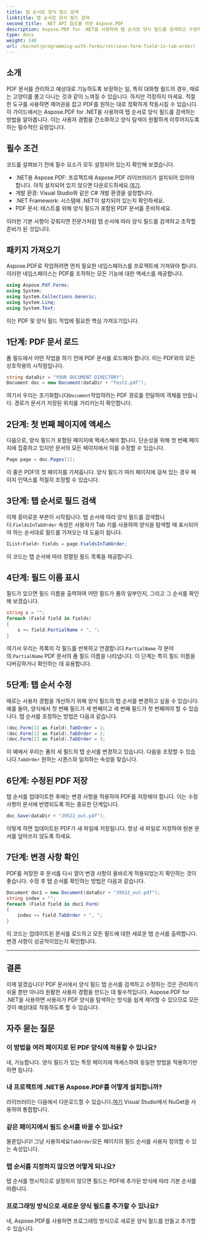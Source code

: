 ```yaml
---
title: 탭 순서로 양식 필드 검색
linktitle: 탭 순서로 양식 필드 검색
second_title: .NET API 참조를 위한 Aspose.PDF
description: Aspose.PDF for .NET을 사용하여 탭 순서로 양식 필드를 검색하고 수정하는 방법을 알아보세요. PDF 양식 탐색을 간소화하기 위한 코드 예제가 있는 단계별 가이드입니다.
type: docs
weight: 240
url: /ko/net/programming-with-forms/retrieve-form-field-in-tab-order/
---
```

## 소개

PDF 문서를 관리하고 예상대로 기능하도록 보장하는 일, 특히 대화형 필드의 경우, 때로는 고양이를 몰고 다니는 것과 같이 느껴질 수 있습니다. 하지만 걱정하지 마세요. 적절한 도구를 사용하면 제어권을 잡고 PDF를 원하는 대로 정확하게 작동시킬 수 있습니다. 이 가이드에서는 Aspose.PDF for .NET을 사용하여 탭 순서로 양식 필드를 검색하는 방법을 알아봅니다. 이는 사용자 경험을 간소화하고 양식 탐색이 원활하게 이루어지도록 하는 필수적인 요령입니다. 

## 필수 조건

코드를 살펴보기 전에 필수 요소가 모두 설정되어 있는지 확인해 보겠습니다.

- .NET용 Aspose.PDF: 프로젝트에 Aspose.PDF 라이브러리가 설치되어 있어야 합니다. 아직 설치되어 있지 않으면 다운로드하세요.[여기](https://releases.aspose.com/pdf/net/).
- 개발 환경: Visual Studio와 같은 C# 개발 환경을 설정합니다.
- .NET Framework: 시스템에 .NET이 설치되어 있는지 확인하세요.
- PDF 문서: 테스트를 위해 양식 필드가 포함된 PDF 문서를 준비하세요.
  
이러한 기본 사항이 갖춰지면 전문가처럼 탭 순서에 따라 양식 필드를 검색하고 조작할 준비가 된 것입니다.

## 패키지 가져오기

Aspose.PDF로 작업하려면 먼저 필요한 네임스페이스를 프로젝트에 가져와야 합니다. 이러한 네임스페이스는 PDF를 조작하는 모든 기능에 대한 액세스를 제공합니다.

```csharp
using Aspose.Pdf.Forms;
using System;
using System.Collections.Generic;
using System.Linq;
using System.Text;
```

이는 PDF 및 양식 필드 작업에 필요한 핵심 가져오기입니다.

## 1단계: PDF 문서 로드

폼 필드에서 어떤 작업을 하기 전에 PDF 문서를 로드해야 합니다. 이는 PDF와의 모든 상호작용의 시작점입니다.

```csharp
string dataDir = "YOUR DOCUMENT DIRECTORY";
Document doc = new Document(dataDir + "Test2.pdf");
```

 여기서 우리는 초기화합니다`Document`작업하려는 PDF 경로를 전달하여 객체를 만듭니다. 경로가 문서가 저장된 위치를 가리키는지 확인합니다.

## 2단계: 첫 번째 페이지에 액세스

다음으로, 양식 필드가 포함된 페이지에 액세스해야 합니다. 단순성을 위해 첫 번째 페이지에 집중하고 있지만 문서의 모든 페이지에서 이를 수정할 수 있습니다.

```csharp
Page page = doc.Pages[1];
```

이 줄은 PDF의 첫 페이지를 가져옵니다. 양식 필드가 여러 페이지에 걸쳐 있는 경우 페이지 인덱스를 적절히 조정할 수 있습니다.

## 3단계: 탭 순서로 필드 검색

 이제 흥미로운 부분이 시작됩니다. 탭 순서에 따라 양식 필드를 검색합니다.`FieldsInTabOrder` 속성은 사용자가 Tab 키를 사용하여 양식을 탐색할 때 표시되어야 하는 순서대로 필드를 가져오는 데 도움이 됩니다.

```csharp
IList<Field> fields = page.FieldsInTabOrder;
```

이 코드는 탭 순서에 따라 정렬된 필드 목록을 제공합니다.

## 4단계: 필드 이름 표시

필드가 있으면 필드 이름을 출력하여 어떤 필드가 폼의 일부인지, 그리고 그 순서를 확인해 보겠습니다.

```csharp
string s = "";
foreach (Field field in fields)
{
    s += field.PartialName + ", ";
}
```

여기서 우리는 목록의 각 필드를 반복하고 연결합니다.`PartialName` 각 분야의.`PartialName` PDF 문서의 폼 필드 이름을 나타냅니다. 이 단계는 특히 필드 이름을 디버깅하거나 확인하는 데 유용합니다.

## 5단계: 탭 순서 수정

때로는 사용자 경험을 개선하기 위해 양식 필드의 탭 순서를 변경하고 싶을 수 있습니다. 예를 들어, 양식에서 첫 번째 필드가 세 번째이고 세 번째 필드가 첫 번째여야 할 수 있습니다. 탭 순서를 조정하는 방법은 다음과 같습니다.

```csharp
(doc.Form[3] as Field).TabOrder = 1;
(doc.Form[1] as Field).TabOrder = 2;
(doc.Form[2] as Field).TabOrder = 3;
```

 이 예에서 우리는 폼의 세 필드의 탭 순서를 변경하고 있습니다. 다음을 조정할 수 있습니다.`TabOrder` 원하는 시퀀스와 일치하는 속성을 찾습니다.

## 6단계: 수정된 PDF 저장

탭 순서를 업데이트한 후에는 변경 사항을 적용하여 PDF를 저장해야 합니다. 이는 수정 사항이 문서에 반영되도록 하는 중요한 단계입니다.

```csharp
doc.Save(dataDir + "39522_out.pdf");
```

이렇게 하면 업데이트된 PDF가 새 파일에 저장됩니다. 항상 새 파일로 저장하여 원본 문서를 덮어쓰지 않도록 하세요.

## 7단계: 변경 사항 확인

PDF를 저장한 후 문서를 다시 열어 변경 사항이 올바르게 적용되었는지 확인하는 것이 좋습니다. 수정 후 탭 순서를 확인하는 방법은 다음과 같습니다.

```csharp
Document doc1 = new Document(dataDir + "39522_out.pdf");
string index = "";
foreach (Field field in doc1.Form)
{
    index += field.TabOrder + ", ";
}
```

이 코드는 업데이트된 문서를 로드하고 모든 필드에 대한 새로운 탭 순서를 출력합니다. 변경 사항이 성공적이었는지 확인합니다.

---

## 결론

이제 알겠습니다! PDF 문서에서 양식 필드 탭 순서를 검색하고 수정하는 것은 관리하기 쉬울 뿐만 아니라 원활한 사용자 경험을 만드는 데 필수적입니다. Aspose.PDF for .NET을 사용하면 사용자가 PDF 양식을 탐색하는 방식을 쉽게 제어할 수 있으므로 모든 것이 예상대로 작동하도록 할 수 있습니다.

## 자주 묻는 질문

### 이 방법을 여러 페이지로 된 PDF 양식에 적용할 수 있나요?  
네, 가능합니다. 양식 필드가 있는 특정 페이지에 액세스하여 동일한 방법을 적용하기만 하면 됩니다.

### 내 프로젝트에 .NET용 Aspose.PDF를 어떻게 설치합니까?  
라이브러리는 다음에서 다운로드할 수 있습니다.[여기](https://releases.aspose.com/pdf/net/) Visual Studio에서 NuGet을 사용하여 통합합니다.

### 같은 페이지에서 필드 순서를 바꿀 수 있나요?  
 물론입니다! 그냥 사용하세요`TabOrder`모든 페이지의 필드 순서를 사용자 정의할 수 있는 속성입니다.

### 탭 순서를 지정하지 않으면 어떻게 되나요?  
탭 순서를 명시적으로 설정하지 않으면 필드는 PDF에 추가된 방식에 따라 기본 순서를 따릅니다.

### 프로그래밍 방식으로 새로운 양식 필드를 추가할 수 있나요?  
네, Aspose.PDF를 사용하면 프로그래밍 방식으로 새로운 양식 필드를 만들고 추가할 수 있습니다.